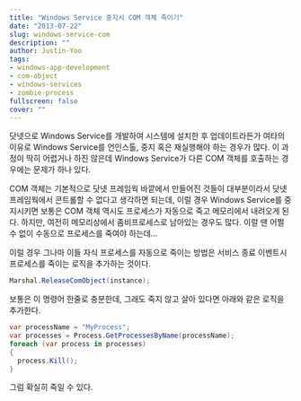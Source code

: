 ```yaml
---
title: "Windows Service 중지시 COM 객체 죽이기"
date: "2013-07-22"
slug: windows-service-com
description: ""
author: Justin-Yoo
tags:
- windows-app-development
- com-object
- windows-services
- zombie-process
fullscreen: false
cover: ""
---
```


닷넷으로 Windows Service를 개발하여 시스템에 설치한 후 업데이트라든가 여타의 이유로 Windows Service를 언인스톨, 중지 혹은 재실행해야 하는 경우가 많다. 이 과정이 딱히 어렵거나 하진 않은데 Windows Service가 다른 COM 객체를 호출하는 경우에는 문제가 하나 있다.

COM 객체는 기본적으로 닷넷 프레임웍 바깥에서 만들어진 것들이 대부분이라서 닷넷 프레임웍에서 콘트롤할 수 없다고 생각하면 되는데, 이럴 경우 Windows Service를 중지시키면 보통은 COM 객체 역시도 프로세스가 자동으로 죽고 메모리에서 내려오게 된다. 하지만, 여전히 메모리상에서 좀비프로세스로 남아있는 경우도 많다. 이럴 땐 어쩔 수 없이 수동으로 프로세스를 죽여야 하는데…

이럴 경우 그나마 이들 자식 프로세스를 자동으로 죽이는 방법은 서비스 종료 이벤트시 프로세스를 죽이는 로직을 추가하는 것이다.

```csharp
Marshal.ReleaseComObject(instance);

```

보통은 이 명령어 한줄로 충분한데, 그래도 죽지 않고 살아 있다면 아래와 같은 로직을 추가한다.

```csharp
var processName = "MyProcess";
var processes = Process.GetProcessesByName(processName);
foreach (var process in processes)
{
  process.Kill();
}

```

그럼 확실히 죽일 수 있다.
